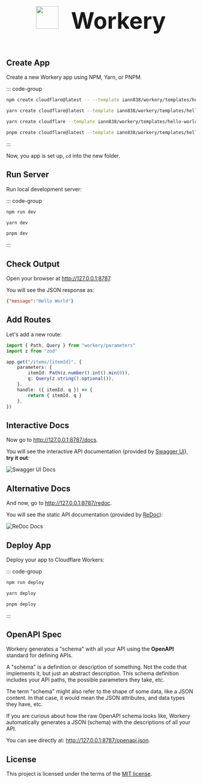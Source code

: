<div style="text-align: center; font-size: 60px; margin: 32px 0 64px 0">
    <img src="/icon.svg" style="height: 60px; display: inline; margin-bottom: -8px; margin-right: 16px" />
    <b>Workery</b>
</div>

## Create App

Create a new Workery app using NPM, Yarn, or PNPM.

::: code-group
```sh [npm]
npm create cloudflare@latest -- --template iann838/workery/templates/hello-world
```
```sh [yarn]
yarn create cloudflare@latest --template iann838/workery/templates/hello-world
```
```sh [yarn-v1]
yarn create cloudflare --template iann838/workery/templates/hello-world
```
```sh [pnpm]
pnpm create cloudflare@latest --template iann838/workery/templates/hello-world
```
:::

Now, you app is set up, `cd` into the new folder.

## Run Server

Run local development server:

::: code-group
```sh [npm]
npm run dev
```
```sh [yarn]
yarn dev
```
```sh [pnpm]
pnpm dev
```
:::


## Check Output

Open your browser at http://127.0.0.1:8787.

You will see the JSON response as:

```json
{"message":"Hello World"}
```

## Add Routes

Let's add a new route:

```ts
import { Path, Query } from "workery/parameters"
import z from "zod"

app.get("/items/{itemId}", {
    parameters: {
        itemId: Path(z.number().int().min(0)),
        q: Query(z.string().optional()),
    },
    handle: ({ itemId, q }) => {
        return { itemId, q }
    },
})
```

## Interactive Docs

Now go to http://127.0.0.1:8787/docs.

You will see the interactive API documentation (provided by [Swagger UI](https://github.com/swagger-api/swagger-ui)), **try it out**:

![Swagger UI Docs](/swaggerdocs.jpg)

## Alternative Docs

And now, go to http://127.0.0.1:8787/redoc.

You will see the static API documentation (provided by [ReDoc](https://github.com/Rebilly/ReDoc)):

![ReDoc Docs](/redocdocs.jpg)

## Deploy App

Deploy your app to Cloudflare Workers:

::: code-group
```sh [npm]
npm run deploy
```
```sh [yarn]
yarn deploy
```
```sh [pnpm]
pnpm deploy
```
:::


## OpenAPI Spec

Workery generates a "schema" with all your API using the **OpenAPI** standard for defining APIs.

A "schema" is a definition or description of something. Not the code that implements it, but just an abstract description. This schema definition includes your API paths, the possible parameters they take, etc.

The term "schema" might also refer to the shape of some data, like a JSON content. In that case, it would mean the JSON attributes, and data types they have, etc.

If you are curious about how the raw OpenAPI schema looks like, Workery automatically generates a JSON (schema) with the descriptions of all your API.

You can see directly at: http://127.0.0.1:8787/openapi.json.

## License

This project is licensed under the terms of the [MIT license](https://github.com/iann838/workery/?tab=MIT-1-ov-file#readme).
